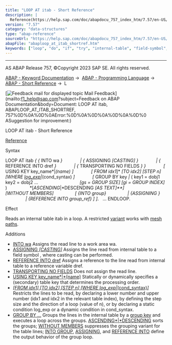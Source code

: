 ```yaml
---
title: "LOOP AT itab - Short Reference"
description: |
  Reference(https://help.sap.com/doc/abapdocu_757_index_htm/7.57/en-US/abaploop_at_itab_variants.htm) Syntax LOOP AT itab   INTO wa    ASSIGNING <fs> CASTING    REFERENCE INTO dref    TRANSPORTING NO FIELDS    USING KEY key_name(name)
version: "7.57"
category: "data-structures"
type: "abap-reference"
sourceUrl: "https://help.sap.com/doc/abapdocu_757_index_htm/7.57/en-US/abaploop_at_itab_shortref.htm"
abapFile: "abaploop_at_itab_shortref.htm"
keywords: ["loop", "do", "if", "try", "internal-table", "field-symbol", "abaploop", "itab", "shortref"]
---
```


* * *

AS ABAP Release 757, ©Copyright 2023 SAP SE. All rights reserved.

[ABAP - Keyword Documentation](https://help.sap.com/doc/abapdocu_757_index_htm/7.57/en-US/abenabap.htm) →  [ABAP - Programming Language](https://help.sap.com/doc/abapdocu_757_index_htm/7.57/en-US/abenabap_reference.htm) →  [ABAP - Short Reference](https://help.sap.com/doc/abapdocu_757_index_htm/7.57/en-US/abenabap_shortref.htm) →  L

 [![](Mail.gif?object=Mail.gif&sap-language=EN "Feedback mail for displayed topic") Mail Feedback](mailto:f1_help@sap.com?subject=Feedback on ABAP Documentation&body=Document: LOOP AT itab, ABAPLOOP_AT_ITAB_SHORTREF, 757%0D%0A%0D%0AError:%0D%0A%0D%0A%0D%0A%0D%0
ASuggestion for improvement:)

LOOP AT itab - Short Reference

[Reference](https://help.sap.com/doc/abapdocu_757_index_htm/7.57/en-US/abaploop_at_itab_variants.htm)

Syntax

LOOP AT itab *{* *{* INTO wa *}*
             *|* *{* ASSIGNING <fs> *\[*CASTING*\]* *}*
             *|* *{* REFERENCE INTO dref *}*
             *|* *{* TRANSPORTING NO FIELDS *}* *}*
             *\[* USING KEY key\_name*|*(name) *\]*
             *\[* FROM idx1*\]* *\[*TO idx2*\]* *\[*STEP n*\]* *\[*WHERE [log\_exp](https://help.sap.com/doc/abapdocu_757_index_htm/7.57/en-US/abenlog_exp_shortref.htm)*|*(cond\_syntax) *\]*
             *\[* GROUP BY key *|* ( key1 = dobj1 key2 = dobj2 ...
                                *\[*gs = GROUP SIZE*\]* *\[*gi = GROUP INDEX*\]* )
                 *\[*ASCENDING*|*DESCENDING *\[*AS TEXT*\]**\]*
                 *\[*WITHOUT MEMBERS*\]*
                *\[* *{*INTO group*}*
                *|* *{*ASSIGNING <group>*}*
                *|* *{*REFERENCE INTO group\_ref*}* *\]* *\]*.
  ...
ENDLOOP.

Effect

Reads an internal table itab in a loop. A restricted [variant](https://help.sap.com/doc/abapdocu_757_index_htm/7.57/en-US/abenmesh_loop.htm) works with [mesh paths](https://help.sap.com/doc/abapdocu_757_index_htm/7.57/en-US/abenmesh_path_glosry.htm "Glossary Entry").

Additions   

-   [INTO wa](https://help.sap.com/doc/abapdocu_757_index_htm/7.57/en-US/abaploop_at_itab_result.htm)
    Assigns the read line to a work area wa.
-   [ASSIGNING <fs> *\[*CASTING*\]*](https://help.sap.com/doc/abapdocu_757_index_htm/7.57/en-US/abaploop_at_itab_result.htm)
    Assigns the line read from internal table to a field symbol <fs>, where casting can be performed.
-   [REFERENCE INTO dref](https://help.sap.com/doc/abapdocu_757_index_htm/7.57/en-US/abaploop_at_itab_result.htm)
    Assigns a reference to the line read from internal table to a reference variable dref.
-   [TRANSPORTING NO FIELDS](https://help.sap.com/doc/abapdocu_757_index_htm/7.57/en-US/abaploop_at_itab_result.htm)
    Does not assign the read line.
-   [USING KEY key\_name*|*(name)](https://help.sap.com/doc/abapdocu_757_index_htm/7.57/en-US/abaploop_at_itab_cond.htm)
    Statically or dynamically specifies a (secondary) table key that determines the processing order.
-   [*\[*FROM idx1*\]* *\[*TO idx2*\]* *\[*STEP n*\]* *\[*WHERE log\_exp*|*(cond\_syntax)*\]*](https://help.sap.com/doc/abapdocu_757_index_htm/7.57/en-US/abaploop_at_itab_cond.htm)
    Restricts the lines to be read, by declaring a lower number and upper number (idx1 and idx2 in the relevant table index), by defining the step size and the direction of a loop (value of n), or by declaring a static condition log\_exp or a dynamic condition in cond\_syntax.
-   [GROUP BY ...](https://help.sap.com/doc/abapdocu_757_index_htm/7.57/en-US/abaploop_at_itab_group_by.htm)
    Groups the lines in the internal table by a [group key](https://help.sap.com/doc/abapdocu_757_index_htm/7.57/en-US/abaploop_at_itab_group_by_key.htm) and executes a loop across the groups. [ASCENDING*|*DESCENDING](https://help.sap.com/doc/abapdocu_757_index_htm/7.57/en-US/abaploop_at_itab_group_by.htm) sorts the groups; [WITHOUT MEMBERS](https://help.sap.com/doc/abapdocu_757_index_htm/7.57/en-US/abaploop_at_itab_group_by.htm) suppresses the grouping variant for the table lines; [INTO GROUP](https://help.sap.com/doc/abapdocu_757_index_htm/7.57/en-US/abaploop_at_itab_group_by_binding.htm), [ASSIGNING](https://help.sap.com/doc/abapdocu_757_index_htm/7.57/en-US/abaploop_at_itab_group_by_binding.htm), and [REFERENCE INTO](https://help.sap.com/doc/abapdocu_757_index_htm/7.57/en-US/abaploop_at_itab_group_by_binding.htm) define the output behavior of the group loop.